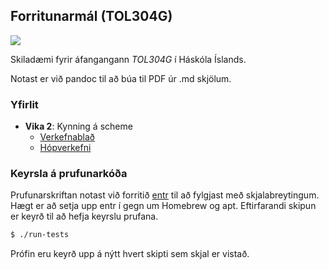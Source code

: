 ## Forritunarmál (TOL304G)

[![](https://github.com/valtyr/forritunarmal/workflows/CI/badge.svg)](https://github.com/valtyr/forritunarmal/actions)

Skiladæmi fyrir áfangangann *_TOL304G_* í Háskóla Íslands.

Notast er við pandoc til að búa til PDF úr .md skjölum.

### Yfirlit
- __Vika 2__: Kynning á scheme
  - [Verkefnablað](vika2/verkefnablad.pdf)
  - [Hópverkefni](vika2/skil.pdf)

### Keyrsla á prufunarkóða
Prufunarskriftan notast við forritið [entr](http://entrproject.org) til að fylgjast með skjalabreytingum. Hægt er að setja upp entr í gegn um Homebrew og apt. Eftirfarandi skipun er keyrð til að hefja keyrslu prufana.
```bash
$ ./run-tests
```
Prófin eru keyrð upp á nýtt hvert skipti sem skjal er vistað.
